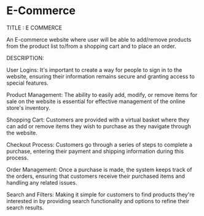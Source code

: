 # E-Commerce
TITLE : E COMMERCE

An E-commerce website where user will be able to add/remove products from the product list to/from a shopping cart and to place an order.

DESCRIPTION:

User Logins: It's important to create a way for people to sign in to the website, ensuring their information remains secure and granting access to special features.

Product Management: The ability to easily add, modify, or remove items for sale on the website is essential for effective management of the online store's inventory.

Shopping Cart: Customers are provided with a virtual basket where they can add or remove items they wish to purchase as they navigate through the website.

Checkout Process: Customers go through a series of steps to complete a purchase, entering their payment and shipping information during this process.

Order Management: Once a purchase is made, the system keeps track of the orders, ensuring that customers receive their purchased items and handling any related issues.

Search and Filters: Making it simple for customers to find products they're interested in by providing search functionality and options to refine their search results.


